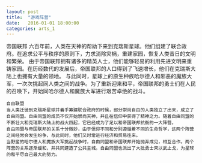 ```yaml
---
layout: post
title:  "游戏阵营"
date:   2016-01-01 18:00:00
categories: arts_1
---
```


<div class="post-content">	
<p>
	帝国联邦
	六百年前，人类在天神的帮助下来到克瑞斯星球。他们组建了联合政府。在追求公平与秩序的原则下，力求消除灾祸，重建家园，恢复人类昔日的文明和繁荣。
	由于帝国联邦拥有诸多的精英人士，他们能够轻易的利用先进文明来重铸家园。在历经数代的发展后，帝国联邦的人口得到了飞速增长，他们在克瑞斯大陆上也拥有大量的领地。
	与此同时，星球上的原生种族哈尔德人和邪恶的魔族大军，一次次挑起同人类之间的战争。为了重新迎来和平，帝国联邦的勇士们在人民的召唤下，开始同哈尔德人和魔族大军进行艰苦卓绝的战斗。
 
 
	自由联盟
	当人类迁徙到克瑞斯星球并着手筹建联合政府的时候，部分崇尚自由的人类独立了出来，成立了自由同盟。自由同盟的成员不仅开始崇尚天神，并且在信仰中获得了精神之力。随着自由同盟的不断壮大和克瑞斯大陆上的战火四起，它已经成为了足以和帝国联邦抗衡的一大阵营。
	自由同盟与帝国联邦的关系十分微妙，由于信仰不同和分别遵循着不同的生命哲学，这两个阵营之间经常会发生纷争，与此同时，他们又时常进行经济和贸易往来。
	当野蛮的哈尔德人和魔族大军挑起战争时，自由同盟和帝国联邦开始抛弃成见，相互合作。两个阵营的关系逐渐缓和，并共同建造了公共主城。自由同盟也派出了大批勇士来以武止戈，为星球的和平尽自己最大的努力。

</p>
</div>
